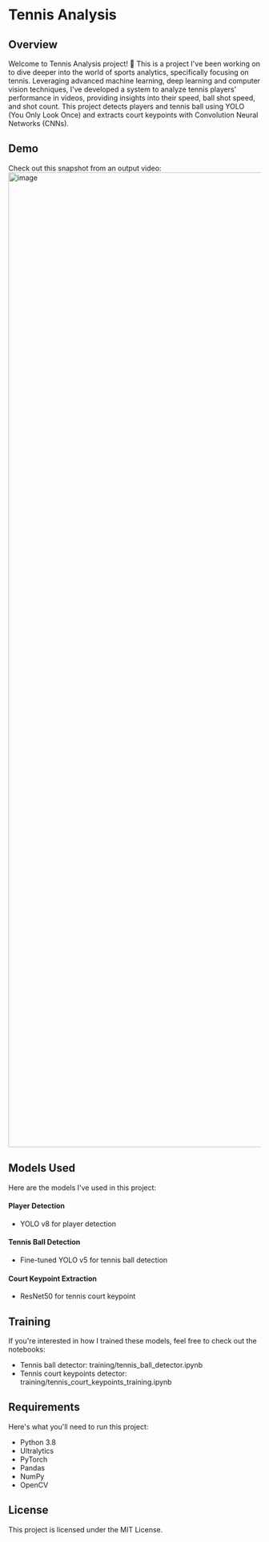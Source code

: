 # Tennis Analysis

## Overview
Welcome to Tennis Analysis project! 🎾 This is a project I've been working on to dive deeper into the world of sports analytics, specifically focusing on tennis. Leveraging advanced machine learning, deep learning and computer vision techniques, I've developed a system to analyze tennis players' performance in videos, providing insights into their speed, ball shot speed, and shot count. This project detects players and tennis ball using YOLO (You Only Look Once) and extracts court keypoints with Convolution Neural Networks (CNNs).

## Demo
Check out this snapshot from an output video:
<img width="1941" alt="image" src="https://github.com/toan-ly/Tennis-Analysis/assets/104543062/5588b5c2-cf72-4eba-ab51-d3e025414dd4">

## Models Used
Here are the models I've used in this project:
#### Player Detection
* YOLO v8 for player detection
#### Tennis Ball Detection
* Fine-tuned YOLO v5 for tennis ball detection
#### Court Keypoint Extraction
* ResNet50 for tennis court keypoint

## Training
If you're interested in how I trained these models, feel free to check out the notebooks:
* Tennis ball detector: training/tennis_ball_detector.ipynb
* Tennis court keypoints detector: training/tennis_court_keypoints_training.ipynb

## Requirements
Here's what you'll need to run this project:
* Python 3.8
* Ultralytics
* PyTorch
* Pandas
* NumPy
* OpenCV

## License
This project is licensed under the MIT License.
